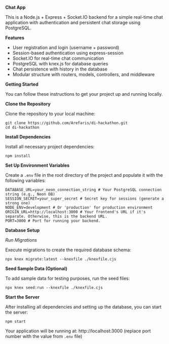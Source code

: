 **Chat App**

This is a Node.js + Express + Socket.IO backend for a simple real-time chat application with authentication and persistent chat storage using PostgreSQL.

**Features**

* User registration and login (username + password)
* Session-based authentication using express-session
* Socket.IO for real-time chat communication
* PostgreSQL with knex.js for database queries
* Chat persistence with history in the database
* Modular structure with routers, models, controllers, and middleware

**Getting Started**

You can follow these instructions to get your project up and running locally.

**Clone the Repository**

Clone the repository to your local machine:

```
git clone https://github.com/Arefaris/di-hackathon.git
cd di-hackathon
```

**Install Dependencies**

Install all necessary project dependencies:

```
npm install
```

**Set Up Environment Variables**

Create a `.env` file in the root directory of the project and populate it with the following variables:

```
DATABASE_URL=your_neon_connection_string # Your PostgreSQL connection string (e.g., Neon DB)
SESSION_SECRET=your_super_secret # Secret key for sessions (generate a strong one)
NODE_ENV=development # Or 'production' for production environment
ORIGIN_URL=http://localhost:3000 # Your frontend's URL if it's separate. Otherwise, this is the backend URL.
PORT=3000 # Port for running your backend. 

```

**Database Setup**

_Run Migrations_

Execute migrations to create the required database schema:

```
npx knex migrate:latest --knexfile ./knexfile.cjs
```

**Seed Sample Data (Optional)**

To add sample data for testing purposes, run the seed files:

```
npx knex seed:run --knexfile ./knexfile.cjs
```

**Start the Server**

After installing all dependencies and setting up the database, you can start the server:

```
npm start
```

Your application will be running at: http://localhost:3000 (replace port number with the value from `.env` file)
